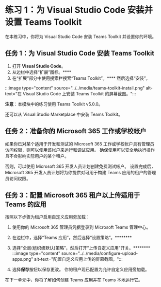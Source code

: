 # 练习 1：为 Visual Studio Code 安装并设置 Teams Toolkit

在本练习中，你将为 Visual Studio Code 安装 Teams Toolkit 并设置你的环境。

## 任务 1：为 Visual Studio Code 安装 Teams Toolkit

1. 打开 **Visual Studio Code**。
2. 从边栏中选择“扩展”图标。****
3. 在“扩展”部分中使用搜索栏搜索“Teams Toolkit”。**** 然后选择“安装”。

:::image type="content" source="../../media/teams-toolkit-install.png" alt-text="在 Visual Studio Code 上安装 Teams Toolkit 的屏幕截图。":::

**注意**：本模块中的练习使用 Teams Toolkit v5.0.0。

还可以从 Visual Studio Marketplace 中安装 Teams Toolkit。[](https://marketplace.visualstudio.com/items?itemName=TeamsDevApp.ms-teams-vscode-extension)

## 任务 2：准备你的 Microsoft 365 工作或学校帐户

如果你已对某个适用于开发和测试的 Microsoft 365 工作或学校帐户具有管理员访问权限，则可以使用该帐户来运行和调试应用。 确保使用可以安全地执行操作且不会影响实际用户的某个租户。

否则，可以使用 Microsoft 365 开发人员计划创建免费测试帐户。[](https://aka.ms/m365developers)  设置完成后，Microsoft 365 开发人员计划将为你提供对可用于构建 Teams 应用的租户的管理员访问权限。

## 任务 3：配置 Microsoft 365 租户以上传适用于 Teams 的应用

按照以下步骤为租户启用自定义应用旁加载：

1. 使用你的 Microsoft 365 管理员凭据登录到 Microsoft Teams 管理中心。[](https://admin.teams.microsoft.com)

2. 在边栏中，选择“Teams 应用”，然后选择“设置策略”。********

3. 选择“全局(组织级默认)策略”，然后打开“上传自定义应用”开关。******** 
   :::image type="content" source="../../media/configure-upload-apps.png" alt-text="配置自定义应用上传的屏幕截图。":::

4. 选择**保存**按钮以保存更改。 你的租户现已配置为允许自定义应用旁加载。

在下一单元中，你将了解如何创建 Teams 应用并在 Teams 本地运行它。
